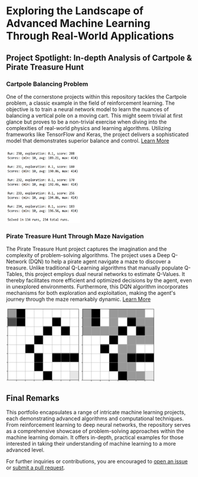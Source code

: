 <!DOCTYPE html>
<html>
<head>
  <title>Detailed Portfolio of Machine Learning Solutions</title>
</head>
<body>

<h1>Exploring the Landscape of Advanced Machine Learning Through Real-World Applications</h1>

<h2>Project Spotlight: In-depth Analysis of Cartpole & Pirate Treasure Hunt</h2>

<h3 id="cartpole">Cartpole Balancing Problem</h3>
<p>
  One of the cornerstone projects within this repository tackles the Cartpole problem, a classic example in the field of reinforcement learning. The objective is to train a neural network model to learn the nuances of balancing a vertical pole on a moving cart. This might seem trivial at first glance but proves to be a non-trivial exercise when diving into the complexities of real-world physics and learning algorithms. Utilizing frameworks like TensorFlow and Keras, the project delivers a sophisticated model that demonstrates superior balance and control.
  <a href="https://github.com/adamsissoko/CS370/tree/main/assignments/Cartpole" target="_blank">Learn More</a>
</p>
<p>
  <img src="https://github.com/adamsissoko/CS370/blob/main/images/solved.png" alt="Cartpole Screenshot" style="width:200px;height:200px;">
</p>

<h3 id="pirate-treasure-hunt">Pirate Treasure Hunt Through Maze Navigation</h3>
<p>
  The Pirate Treasure Hunt project captures the imagination and the complexity of problem-solving algorithms. The project uses a Deep Q-Network (DQN) to help a pirate agent navigate a maze to discover a treasure. Unlike traditional Q-Learning algorithms that manually populate Q-Tables, this project employs dual neural networks to estimate Q-Values. It thereby facilitates more efficient and optimized decisions by the agent, even in unexplored environments. Furthermore, this DQN algorithm incorporates mechanisms for both exploration and exploitation, making the agent's journey through the maze remarkably dynamic.
  <a href="https://github.com/adamsissoko/CS370/tree/main/assignments/Pirate%20Treasure%20Hunt/" target="_blank">Learn More</a>
</p>
<p>
  <img src="https://github.com/adamsissoko/CS370/blob/main/images/start.png" alt="Pirate Treasure Hunt Start" style="width:200px;height:200px;">
  <img src="https://github.com/adamsissoko/CS370/blob/main/images/finish.png" alt="Pirate Treasure Hunt Finish" style="width:200px;height:200px;">
</p>

<h2 id="conclusion">Final Remarks</h2>
<p>
  This portfolio encapsulates a range of intricate machine learning projects, each demonstrating advanced algorithms and computational techniques. From reinforcement learning to deep neural networks, the repository serves as a comprehensive showcase of problem-solving approaches within the machine learning domain. It offers in-depth, practical examples for those interested in taking their understanding of machine learning to a more advanced level.
</p>
<p>
  For further inquiries or contributions, you are encouraged to <a href="https://github.com/adamsissoko/CS370/issues" target="_blank">open an issue</a> or <a href="https://github.com/adamsissoko/CS370/pulls" target="_blank">submit a pull request</a>.
</p>

</body>
</html>
